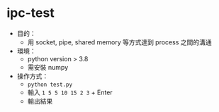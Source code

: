 # ipc-test

* 目的：
  * 用 socket, pipe, shared memory 等方式達到 process 之間的溝通
* 環境：
  * python version > 3.8
  * 需安裝 numpy
* 操作方式：
  * `python test.py`
  * 輸入 `1 5 5 10 15 2 3` + Enter
  * 輸出結果
